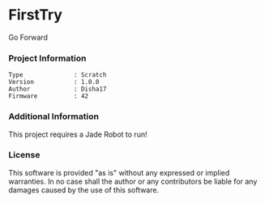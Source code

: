 FirstTry
================

Go Forward

### Project Information
```
Type              : Scratch
Version           : 1.0.0
Author            : Disha17
Firmware          : 42
```

### Additional Information
This project requires a Jade Robot to run!

### License
This software is provided "as is" without any expressed or implied warranties.  In no case shall the author or any contributors be liable for any damages caused by the use of this software.

